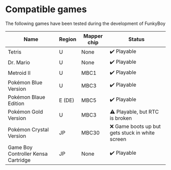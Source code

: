 # Compatible games

The following games have been tested during the development of FunkyBoy

|Name|Region|Mapper chip|Status|
|----|------|-----------|------|
|Tetris|U|None|:heavy_check_mark: Playable|
|Dr. Mario|U|None|:heavy_check_mark: Playable|
|Metroid II|U|MBC1|:heavy_check_mark: Playable|
|Pokémon Blue Version|U|MBC3|:heavy_check_mark: Playable|
|Pokémon Blaue Edition|E (DE)|MBC5|:heavy_check_mark: Playable|
|Pokémon Gold Version|U|MBC3|:warning: Playable, but RTC is broken|
|Pokémon Crystal Version|JP|MBC30|:x: Game boots up but gets stuck in white screen|
|Game Boy Controller Kensa Cartridge|JP|None|:heavy_check_mark: Playable|
